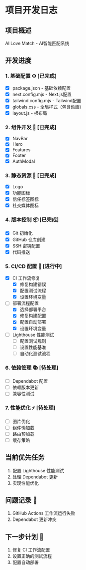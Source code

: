 # 项目开发日志

## 项目概述
AI Love Match - AI智能匹配系统

## 开发进度

### 1. 基础配置 ⚙️ [已完成]
- [x] package.json - 基础依赖配置
- [x] next.config.mjs - Next.js配置
- [x] tailwind.config.mjs - Tailwind配置
- [x] globals.css - 全局样式（包含动画）
- [x] layout.js - 根布局

### 2. 组件开发 🧩 [已完成]
- [x] NavBar
- [x] Hero
- [x] Features
- [x] Footer
- [x] AuthModal

### 3. 静态资源 🎨 [已完成]
- [x] Logo
- [x] 功能图标
- [x] 信任标签图标
- [x] 社交媒体图标

### 4. 版本控制 📦 [已完成]
- [x] Git 初始化
- [x] GitHub 仓库创建
- [x] SSH 密钥配置
- [x] 代码推送

### 5. CI/CD 配置 🚀 [进行中]
- [x] CI 工作流修复
  - [x] 修复构建错误
  - [x] 配置测试流程
  - [x] 设置环境变量
- [ ] 部署流程配置
  - [x] 选择部署平台
  - [x] 修复构建配置
  - [x] 配置自动部署
  - [x] 设置环境变量
- [ ] Lighthouse 性能测试
  - [ ] 配置测试规则
  - [ ] 设置性能基准
  - [ ] 自动化测试流程

### 6. 依赖管理 📚 [待处理]
- [ ] Dependabot 配置
- [ ] 依赖版本更新
- [ ] 兼容性测试

### 7. 性能优化 ⚡ [待处理]
- [ ] 图片优化
- [ ] 组件懒加载
- [ ] 路由预加载
- [ ] 缓存策略

## 当前优先任务
1. 配置 Lighthouse 性能测试
2. 处理 Dependabot 更新
3. 实现性能优化

## 问题记录 🐛
1. GitHub Actions 工作流运行失败
2. Dependabot 更新冲突

## 下一步计划 📝
1. 修复 CI 工作流配置
2. 设置正确的测试流程
3. 配置自动部署
  